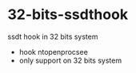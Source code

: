 # 32-bits-ssdthook
ssdt hook in 32 bits system

- hook ntopenprocsee
- only support on 32 bits system 